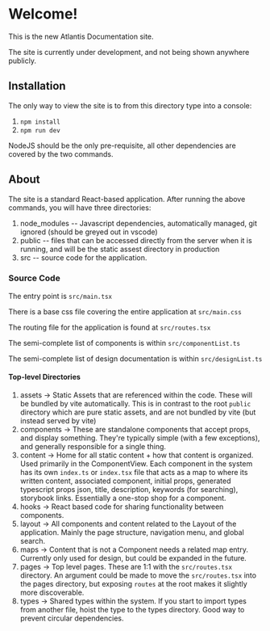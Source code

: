 # Welcome!

This is the new Atlantis Documentation site.

The site is currently under development, and not being shown anywhere publicly.

## Installation

The only way to view the site is to from this directory type into a console:

1. `npm install`
1. `npm run dev`

NodeJS should be the only pre-requisite, all other dependencies are covered by
the two commands.

## About

The site is a standard React-based application. After running the above
commands, you will have three directories:

1. node_modules -- Javascript dependencies, automatically managed, git ignored
   (should be greyed out in vscode)
2. public -- files that can be accessed directly from the server when it is
   running, and will be the static assest directory in production
3. src -- source code for the application.

### Source Code

The entry point is `src/main.tsx`

There is a base css file covering the entire application at `src/main.css`

The routing file for the application is found at `src/routes.tsx`

The semi-complete list of components is within `src/componentList.ts`

The semi-complete list of design documentation is within `src/designList.ts`

#### Top-level Directories

1. assets -> Static Assets that are referenced within the code. These will be
   bundled by vite automatically. This is in contrast to the root `public`
   directory which are pure static assets, and are not bundled by vite (but
   instead served by vite)
1. components -> These are standalone components that accept props, and display
   something. They're typically simple (with a few exceptions), and generally
   responsible for a single thing.
1. content -> Home for all static content + how that content is organized. Used
   primarily in the ComponentView. Each component in the system has its own
   `index.ts` or `index.tsx` file that acts as a map to where its written
   content, associated component, initial props, generated typescript props
   json, title, description, keywords (for searching), storybook links.
   Essentially a one-stop shop for a component.
1. hooks -> React based code for sharing functionality between components.
1. layout -> All components and content related to the Layout of the
   application. Mainly the page structure, navigation menu, and global search.
1. maps -> Content that is not a Component needs a related map entry. Currently
   only used for design, but could be expanded in the future.
1. pages -> Top level pages. These are 1:1 with the `src/routes.tsx` directory.
   An argument could be made to move the `src/routes.tsx` into the pages
   directory, but exposing `routes` at the root makes it slightly more
   discoverable.
1. types -> Shared types within the system. If you start to import types from
   another file, hoist the type to the types directory. Good way to prevent
   circular dependencies.
